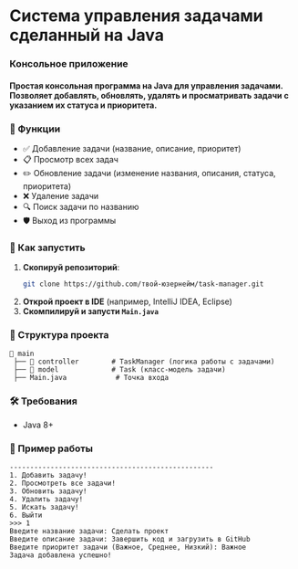 # Система управления задачами сделанный на Java
### Консольное приложение
#### Простая консольная программа на Java для управления задачами. Позволяет добавлять, обновлять, удалять и просматривать задачи с указанием их статуса и приоритета.

### 📌 Функции
- ✅ Добавление задачи (название, описание, приоритет)
- 📋 Просмотр всех задач
- ✏️ Обновление задачи (изменение названия, описания, статуса, приоритета)
- ❌ Удаление задачи
- 🔍 Поиск задачи по названию
- 🛡️ Выход из программы

### 🚀 Как запустить
1. **Скопируй репозиторий**:
   ```sh
   git clone https://github.com/твой-юзернейм/task-manager.git
   ```
2. **Открой проект в IDE** (например, IntelliJ IDEA, Eclipse)
3. **Скомпилируй и запусти `Main.java`**

### 📂 Структура проекта
```
📝 main
 ├── 📁 controller        # TaskManager (логика работы с задачами)
 ├── 📁 model             # Task (класс-модель задачи)
 ├── Main.java            # Точка входа
```

### 🛠 Требования
- Java 8+

### 📝 Пример работы
```
--------------------------------------------------
1. Добавить задачу!
2. Просмотреть все задачи!
3. Обновить задачу!
4. Удалить задачу!
5. Искать задачу!
6. Выйти
>>> 1
Введите название задачи: Сделать проект
Введите описание задачи: Завершить код и загрузить в GitHub
Введите приоритет задачи (Важное, Среднее, Низкий): Важное
Задача добавлена успешно!
```
